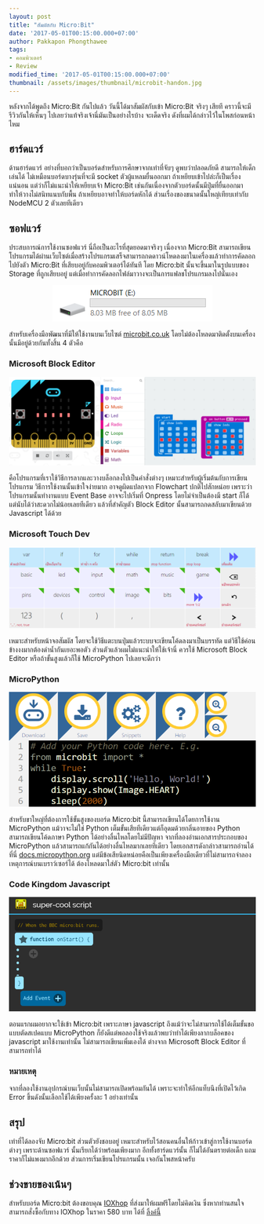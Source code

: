 ```yaml
---
layout: post
title: "สัมผัสกับ Micro:Bit"
date: '2017-05-01T00:15:00.000+07:00'
author: Pakkapon Phongthawee
tags:
- คอมพิวเตอร์
- Review
modified_time: '2017-05-01T00:15:00.000+07:00'
thumbnail: /assets/images/thumbnail/microbit-handon.jpg
---
```

หลังจากได้พูดถึง Micro:Bit กันไปแล้ว วันนี้ได้มาสัมผัสกับเข้า Micro:Bit จริงๆ เสียที คราวนี้จะมีรีวิวกันให้เห็นๆ ไปเลยว่าแท้จริงเจ้านี่มันเป็นอย่างไรบ้าง จะเด็ดจริง ดังที่ผมได้กล่าวไว้ในโพสก่อนหน้าไหม

## ฮาร์ดแวร์

ด้านฮาร์ดแวร์ อย่างที่บอกว่าเป็นบอร์ดสำหรับการศึกษาจากเท่าที่จับๆ ดูพบว่าปลอดภัยดี สามารถให้เด็กเล่นได้ ไม่เหมือนบอร์ดบางรุ่นที่จะมี socket ตัวผู้แหลมยื่นออกมา ถ้าเหยียบเข้าไปล่ะก็เป็นเรื่องแน่นอน แต่ว่าก็ไม่แนะนำให้เหยียบเจ้า Micro:Bit เช่นกันเนื่องจากตัวบอร์ดนั้นมีปุ่มที่ยื่นออกมา ทำให้วางไม่สนิทแนบกับพื้น ถ้าเหยียบอาจทำให้บอร์ดหักได้ ส่วนเรื่องของขนาดนั้นใหญ่เทียบเท่ากับ NodeMCU 2 ตัวเลยทีเดียว

## ซอฟแวร์

ประสบการณ์การใช้งานซอฟแวร์ นี่ถือเป็นอะไรที่สุดยอดมาจริงๆ เนื่องจาก Micro:Bit สามารถเขียนโปรแกรมได้ผ่านเว็บไซต์เมื่อสร้างโปรแกรมเสร็จสามารถกดดาวน์โหดลงมาในเครื่องแล้วทำการคัดลอกไปยังตัว Micro:Bit ที่เสียบอยู่กับคอมพิวเตอร์ได้ทันที โดย Micro:bit นั้นจะขึ้นมาในรูปแบบของ Storage ที่ถูกเสียบอยู่ แต่เมื่อทำการคัดลอกไฟล์มาวางจะเป็นการแฟลชโปรแกรมลงไปนั่นเอง

<center>
  <img src="/assets/images/post/microbit-handon/mass-storage.png" />
</center>

สำหรับเครื่องมือพัฒนาที่มีให้ใช้งานบนเว็บไซต์ [microbit.co.uk](https://www.microbit.co.uk) โดยไม่ต้องโหลดมาติดตั้งบนเครื่องนั้นมีอยู่ด้วยกันทั้งสิ้น 4 ตัวคือ

### Microsoft Block Editor

<center>
  <img src="/assets/images/post/microbit-handon/blockeditor.png" />
</center>

คือโปรแกรมที่เราใช้วิธีการลากและวางบล็อกลงไปเป็นคำสั่งต่างๆ เหมาะสำหรับผู้เริ่มต้นกับการเขียนโปรแกรม วิธีการใช้งานนั้นเข้าใจง่ายมาก อาจดูผิดแปลกจาก Flowchart ปกติไปสักหน่อย เพราะว่าโปรแกรมนั้นทำงานแบบ Event Base อาจจะไปเริ่มที่ Onpress โดยไม่จำเป็นต้องมี start ก็ได้ แต่นับได้ว่าสะดวกไม่น้อยเลยทีเดียว แล้วที่สำคัญตัว Block Editor นั้นสามารถกดสลับมาเขียนด้วย Javascript ได้ด้วย

### Microsoft Touch Dev

<center>
  <img src="/assets/images/post/microbit-handon/touchdev.png" />
</center>


เหมาะสำหรับหน้าจอสัมผัส โดยจะใช้วิธีแตะบนปุ่มแล้วระบบจะเขียนโค้ดลงมาเป็นบรรทัด แต่วิธีใช้ค่อนข้างงงมากต้องดำน้ำกันเยอะพอตัว ส่วนตัวแล้วผมไม่แนะนำให้ใช้เจ้านี่ ควรใช้ Microsoft Block Editor หรือถ้าขั้นสูงแล้วก็ใช้ MicroPython ไปเลยจะดีกว่า


### MicroPython

<center>
  <img src="/assets/images/post/microbit-handon/micropython.png" />
</center>

สำหรับขาใหญ่ที่ต้องการใช้ขั้นสูงของบอร์ด Micro:bit นี้สามารถเขียนได้โดยการใช้งาน MicroPython แม้วาจะไม่ใช่ Python เต็มขั้นเสียทีเดียวแต่ก็อุดมด้วยกลิ่นอายของ Python สามารถเขียนโค้ดภาษา Python ได้อย่างลื่นไหลโดยไม่มีปัญหา จากที่ลองอ่านเอกสารประกอบของ MicroPython แล้วสามารถแก้กันได้อย่างลื่นไหลมากเลยทีเดียว โดยเอกสารดังกล่าวสามารถอ่านได้ ที่นี่ [docs.micropython.org](http://docs.micropython.org/en/latest/pyboard/) แต่มีข้อเสียนิดหน่อยคือเป็นเพียงเครื่องมือเดียวที่ไม่สามารถจำลองเหตุการณ์บนเบราว์เซอร์ได้ ต้องโหลดมาใส่ตัว Micro:bit เท่านั้น

### Code Kingdom Javascript

<center>
  <img src="/assets/images/post/microbit-handon/codekingdomjavascript.png" />
</center>

ตอนแรกผมอยากจะใช้เข้า Micro:bit เพราะภาษา javascript ถึงแม้ว่าจะไม่สามารถใช้ได้เต็มขั้นขอแบบตัดสเปคแบบ MicroPython ก็ยังดีแต่พอลองใช้จริงแล้วพบว่าทำได้เพียงลากบล็อคของ javascript มาใช้งานเท่านั้น ไม่สามารถเขียนเพิ่มเองได้ ต่างจาก Microsoft Block Editor ที่สามารถทำได้

### หมายเหตุ

จากที่ลองใช้งานอุปกรณ์บนเว็บนั้นไม่สามารถเปิดพร้อมกันได้ เพราะจะทำให้อีกแท็บนึงที่เปิดไว้เกิด Error ขึ้นดังนั้นเลือกใช้ได้เพียงครั้งละ 1 อย่างเท่านั้น

## สรุป

เท่าที่ได้ลองจับ Micro:bit ส่วนตัวยังชอบอยู่ เหมาะสำหรับไว้สอนคนอื่นให้ก้าวเข้าสู่การใช้งานบอร์ดต่างๆ เพราะด้านซอฟแวร์ นั้นเรียกได้ว่าพร้อมเพียงมาก อีกทั้งฮาร์ดแวร์นั้น ก็ไม่ได้อันตรายต่อเด็ก แถมราคาก็ไม่แพงมากอีกด้วย ส่วนการเริ่มเขียนโปรแกรมนั้น เจอกันโพสหน้าครับ

## ช่วงขายของเน้นๆ

สำหรับบอร์ด Micro:bit ต้องขอบคุณ [IOXhop](http://www.ioxhop.com) ที่ส่งมาให้ผมฟรีโดยไม่คิดเงิน ซึ่งหากท่านสนใจสามารถสั่งซื้อกับทาง IOXhop ในราคา 580 บาท ได้ที่ [ลิ้งค์นี้](http://www.ioxhop.com/product/523/microbit-arm-base-embedded-for-education)
